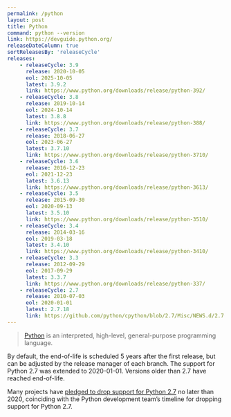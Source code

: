 ```yaml
---
permalink: /python
layout: post
title: Python
command: python --version
link: https://devguide.python.org/
releaseDateColumn: true
sortReleasesBy: 'releaseCycle'
releases:
    - releaseCycle: 3.9
      release: 2020-10-05
      eol: 2025-10-05
      latest: 3.9.2
      link: https://www.python.org/downloads/release/python-392/
    - releaseCycle: 3.8
      release: 2019-10-14
      eol: 2024-10-14
      latest: 3.8.8
      link: https://www.python.org/downloads/release/python-388/
    - releaseCycle: 3.7
      release: 2018-06-27
      eol: 2023-06-27
      latest: 3.7.10
      link: https://www.python.org/downloads/release/python-3710/
    - releaseCycle: 3.6
      release: 2016-12-23
      eol: 2021-12-23
      latest: 3.6.13
      link: https://www.python.org/downloads/release/python-3613/
    - releaseCycle: 3.5
      release: 2015-09-30
      eol: 2020-09-13
      latest: 3.5.10
      link: https://www.python.org/downloads/release/python-3510/
    - releaseCycle: 3.4
      release: 2014-03-16
      eol: 2019-03-18
      latest: 3.4.10
      link: https://www.python.org/downloads/release/python-3410/
    - releaseCycle: 3.3
      release: 2012-09-29
      eol: 2017-09-29
      latest: 3.3.7
      link: https://www.python.org/downloads/release/python-337/
    - releaseCycle: 2.7
      release: 2010-07-03
      eol: 2020-01-01
      latest: 2.7.18
      link: https://github.com/python/cpython/blob/2.7/Misc/NEWS.d/2.7.18rc1.rst
---
```


> [Python](https://www.python.org/) is an interpreted, high-level, general-purpose programming language.

By default, the end-of-life is scheduled 5 years after the first release, but can be adjusted by the release manager of each branch. The support for Python 2.7 was extended to 2020-01-01. Versions older than 2.7 have reached end-of-life.

Many projects have [pledged to drop support for Python 2.7](https://python3statement.org/) no later than 2020, coinciding with the Python development team’s timeline for dropping support for Python 2.7.
